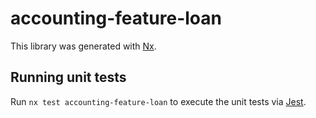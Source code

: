 # accounting-feature-loan

This library was generated with [Nx](https://nx.dev).

## Running unit tests

Run `nx test accounting-feature-loan` to execute the unit tests via [Jest](https://jestjs.io).
